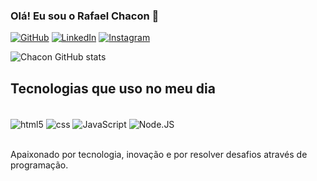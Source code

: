 ### Olá! Eu sou o Rafael Chacon 👋

[![GitHub](https://img.shields.io/badge/GitHub-100000?style=for-the-badge&logo=github&logoColor=white)](https://github.com/RafaelChaconn)
[![LinkedIn](https://img.shields.io/badge/LinkedIn-0077B5?style=for-the-badge&logo=linkedin&logoColor=white)](https://www.linkedin.com/in/rafaelcdeoliveira/)
[![Instagram](https://img.shields.io/badge/Instagram-E4405F?style=for-the-badge&logo=instagram&logoColor=white)](https://www.instagram.com/rafaelchaconn/)

![Chacon GitHub stats](https://github-readme-stats.vercel.app/api?username=RafaelChaconn&show_icons=true&theme=dracula)

## Tecnologias que uso no meu dia

<div style="display: inline_block"><br/>
  <img align = "center" alt = "html5" src = "https://img.shields.io/badge/HTML5-E34F26?style=for-the-badge&logo=html5&logoColor=white" />
  <img align = "center" alt = "css" src = "https://img.shields.io/badge/CSS3-1572B6?style=for-the-badge&logo=css3&logoColor=white" />
  <img align = "center" alt = "JavaScript" src = "https://img.shields.io/badge/JavaScript-F7DF1E?style=for-the-badge&logo=javascript&logoColor=black" />
  <img align = "center" alt = "Node.JS" src = "https://img.shields.io/badge/Node.js-43853D?style=for-the-badge&logo=node.js&logoColor=white" />
  </div><br>

Apaixonado por tecnologia, inovação e por resolver desafios através de programação.
